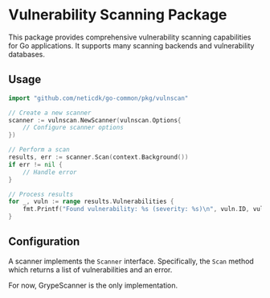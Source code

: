 # Vulnerability Scanning Package

This package provides comprehensive vulnerability scanning capabilities for Go
applications. It supports many scanning backends and vulnerability databases.

## Usage

```go
import "github.com/neticdk/go-common/pkg/vulnscan"

// Create a new scanner
scanner := vulnscan.NewScanner(vulnscan.Options{
    // Configure scanner options
})

// Perform a scan
results, err := scanner.Scan(context.Background())
if err != nil {
    // Handle error
}

// Process results
for _, vuln := range results.Vulnerabilities {
    fmt.Printf("Found vulnerability: %s (severity: %s)\n", vuln.ID, vuln.Severity)
}
```

## Configuration

A scanner implements the `Scanner` interface. Specifically, the `Scan` method
which returns a list of vulnerabilities and an error.

For now, GrypeScanner is the only implementation.

